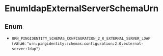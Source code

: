 

# EnumldapExternalServerSchemaUrn

## Enum


* `URN_PINGIDENTITY_SCHEMAS_CONFIGURATION_2_0_EXTERNAL_SERVER_LDAP` (value: `"urn:pingidentity:schemas:configuration:2.0:external-server:ldap"`)



